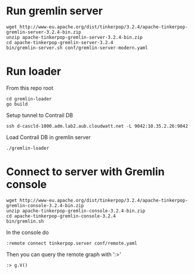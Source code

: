 Run gremlin server
==================

    wget http://www-eu.apache.org/dist/tinkerpop/3.2.4/apache-tinkerpop-gremlin-server-3.2.4-bin.zip
    unzip apache-tinkerpop-gremlin-server-3.2.4-bin.zip
    cd apache-tinkerpop-gremlin-server-3.2.4
    bin/gremlin-server.sh conf/gremlin-server-modern.yaml

Run loader
==========

From this repo root

    cd gremlin-loader
    go build

Setup tunnel to Contrail DB

    ssh d-cascld-1000.adm.lab2.aub.cloudwatt.net -L 9042:10.35.2.26:9042

Load Contrail DB in gremlin server

    ./gremlin-loader 

Connect to server with Gremlin console
======================================

    wget http://www-eu.apache.org/dist/tinkerpop/3.2.4/apache-tinkerpop-gremlin-console-3.2.4-bin.zip
    unzip apache-tinkerpop-gremlin-console-3.2.4-bin.zip
    cd apache-tinkerpop-gremlin-console-3.2.4
    bin/gremlin.sh

In the console do

    :remote connect tinkerpop.server conf/remote.yaml

Then you can query the remote graph with ':>'

    :> g.V()
